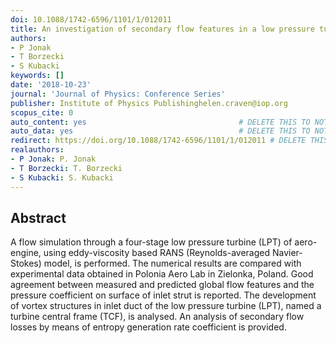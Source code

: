 ```yaml
---
doi: 10.1088/1742-6596/1101/1/012011
title: An investigation of secondary flow features in a low pressure turbine
authors:
- P Jonak
- T Borzecki
- S Kubacki
keywords: []
date: '2018-10-23'
journal: 'Journal of Physics: Conference Series'
publisher: Institute of Physics Publishinghelen.craven@iop.org
scopus_cite: 0
auto_content: yes                                  # DELETE THIS TO NOT AUTO GENERATE CONTENT
auto_data: yes                                     # DELETE THIS TO NOT AUTO GENERATE METADATA
redirect: https://doi.org/10.1088/1742-6596/1101/1/012011 # DELETE THIS TO NOT REDIRECT
realauthors:
- P Jonak: P. Jonak
- T Borzecki: T. Borzecki
- S Kubacki: S. Kubacki
---
```



## Abstract
A flow simulation through a four-stage low pressure turbine (LPT) of aero-engine, using eddy-viscosity based RANS (Reynolds-averaged Navier-Stokes) model, is performed. The numerical results are compared with experimental data obtained in Polonia Aero Lab in Zielonka, Poland. Good agreement between measured and predicted global flow features and the pressure coefficient on surface of inlet strut is reported. The development of vortex structures in inlet duct of the low pressure turbine (LPT), named a turbine central frame (TCF), is analysed. An analysis of secondary flow losses by means of entropy generation rate coefficient is provided.
